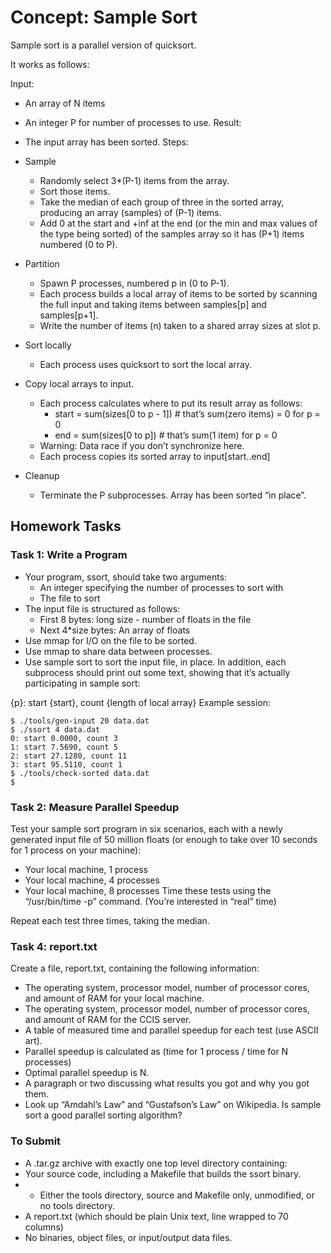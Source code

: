 # Concept: Sample Sort
Sample sort is a parallel version of quicksort.

It works as follows:

Input:

 * An array of N items
 * An integer P for number of processes to use.
Result:

 * The input array has been sorted.
Steps:

 * Sample
   - Randomly select 3*(P-1) items from the array.
   - Sort those items.
   - Take the median of each group of three in the sorted array, producing an array (samples) of (P-1) items.
   - Add 0 at the start and +inf at the end (or the min and max values of the type being sorted) of the samples array so it has (P+1) items numbered (0 to P).
 * Partition
   - Spawn P processes, numbered p in (0 to P-1).
   - Each process builds a local array of items to be sorted by scanning the full input and taking items between samples[p] and samples[p+1].
   - Write the number of items (n) taken to a shared array sizes at slot p.
 * Sort locally
   - Each process uses quicksort to sort the local array.
 * Copy local arrays to input.
   - Each process calculates where to put its result array as follows:
     * start = sum(sizes[0 to p - 1]) # that’s sum(zero items) = 0 for p = 0
     * end = sum(sizes[0 to p]) # that’s sum(1 item) for p = 0
   - Warning: Data race if you don’t synchronize here.
   - Each process copies its sorted array to input[start..end]
 * Cleanup
   - Terminate the P subprocesses. Array has been sorted “in place”.
## Homework Tasks
### Task 1: Write a Program
 * Your program, ssort, should take two arguments:
   - An integer specifying the number of processes to sort with
   - The file to sort
 * The input file is structured as follows:
   - First 8 bytes: long size - number of floats in the file
   - Next 4*size bytes: An array of floats
 * Use mmap for I/O on the file to be sorted.
 * Use mmap to share data between processes.
 * Use sample sort to sort the input file, in place.
In addition, each subprocess should print out some text, showing that it’s actually participating in sample sort:

 {p}: start {start}, count {length of local array}
Example session:

```
$ ./tools/gen-input 20 data.dat
$ ./ssort 4 data.dat
0: start 0.0000, count 3
1: start 7.5690, count 5
2: start 27.1280, count 11
3: start 95.5110, count 1
$ ./tools/check-sorted data.dat
$
```
### Task 2: Measure Parallel Speedup
Test your sample sort program in six scenarios, each with a newly generated input file of 50 million floats (or enough to take over 10 seconds for 1 process on your machine):

 * Your local machine, 1 process
 * Your local machine, 4 processes
 * Your local machine, 8 processes
Time these tests using the “/usr/bin/time -p” command. (You’re interested in “real” time)

Repeat each test three times, taking the median.

### Task 4: report.txt
Create a file, report.txt, containing the following information:

 * The operating system, processor model, number of processor cores, and amount of RAM for your local machine.
 * The operating system, processor model, number of processor cores, and amount of RAM for the CCIS server.
 * A table of measured time and parallel speedup for each test (use ASCII art).
 * Parallel speedup is calculated as (time for 1 process / time for N processes)
 * Optimal parallel speedup is N.
 * A paragraph or two discussing what results you got and why you got them.
 * Look up “Amdahl’s Law” and “Gustafson’s Law” on Wikipedia. Is sample sort a good parallel sorting algorithm?
### To Submit
 * A .tar.gz archive with exactly one top level directory containing:
 * Your source code, including a Makefile that builds the ssort binary.
 *  * Either the tools directory, source and Makefile only, unmodified, or no tools directory.
 * A report.txt (which should be plain Unix text, line wrapped to 70 columns)
 * No binaries, object files, or input/output data files.
